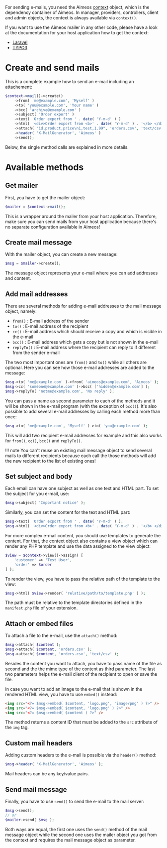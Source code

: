 For sending e-mails, you need the Aimeos [context](context.md) object, which is the dependency container of Aimeos. In manager, providers, controllers, client and admin objects, the context is always available via `context()`.

If you want to use the Aimeos mailer in any other code, please have a look at the documentation for your host application how to get the context:

* [Laravel](../laravel/extend.md#extend-aimeos)
* [TYPO3](../typo3/extend.md#aimeos-objects)

# Create and send mails

This is a complete example how to send an e-mail including an attachement:

```php
$context->mail()->create()
	->from( 'me@example.com', 'Myself' )
	->to( 'you@example.com', 'Your name' )
	->bcc( 'archive@example.com' )
	->subject( 'Order export' )
	->text( 'Order export from ' . date( 'Y-m-d' ) )
	->html( '<div>Order export from <b>' . date( 'Y-m-d' ) . '</b> </div>' )
	->attach( "id,product,price\n1,test,1.99", 'orders.csv', 'text/csv' )
	->header( 'X-MailGenerator', 'Aimeos' )
	->send();
```

Below, the single method calls are explained in more details.

# Available methods

## Get mailer

First, you have to get the mailer object:

```php
$mailer = $context->mail();
```

This is a wrapper around the mailer from your host application. Therefore, make sure you can send mails from your host application because there's no separate configuration available in Aimeos!

## Create mail message

With the mailer object, you can create a new message:

```php
$msg = $mailer->create();
```

The message object represents your e-mail where you can add addresses and content.

## Add mail addresses

There are several methods for adding e-mail addresses to the mail message object, namely:

* `from()` : E-mail address of the sender
* `to()` : E-mail address of the recipient
* `cc()` : E-mail address which should receive a copy and which is visible in the e-mail
* `bcc()` : E-mail address which gets a copy but is not shown in the e-mail
* `replyTo()` : E-mail address where the recipient can reply to if different from the sender e-mail

The two most important ones are `from()` and `to()` while all others are optional.
Here you can see how those e-mail addresses are added to the message:

```php
$msg->to( 'me@example.com' )->from( 'aimeos@example.com', 'Aimeos' );
$msg->cc( 'someone@example.com' )->bcc( ['hidden@example.com'] );
$msg->replyTo( 'notme@example.com', 'No reply' );
```

You can pass a name as second parameter to each of the methods and it will be shown in the e-mail program (with the exception of `bcc()`). It's also possible to add several e-mail addresses by calling each method more than once:

```php
$msg->to( 'me@example.com', 'Myself' )->to( 'you@example.com' );
```

This will add two recipient e-mail addresses for example and this also works for `from()`, `cc()`, `bcc()` and `replyTo()`.

!!! note
    You can't reuse an existing mail message object to send several mails to different recipients because each call the those methods will add the new recipient to the list of existing ones!

## Set subject and body

Each email can have one subject as well as one text and HTML part. To set the subject for you e-mail, use:

```php
$msg->subject( 'Important notice' );
```

Similarly, you can set the content for the text and HTML part:

```php
$msg->text( 'Order export from ' . date( 'Y-m-d' ) );
$msg->html( '<div>Order export from <b>' . date( 'Y-m-d' ) . '</b> </div>' );
```

For more complex e-mail content, you should use templates to generate the content. For that, the context object also contains a view object which can render any PHP template and use the data assigned to the view object:

```php
$view = $context->view()->assign( [
	'customer' => 'Test User',
	'order' => $order
] );
```

To render the view, you have to pass the relative path of the template to the view:

```php
$msg->html( $view->render( 'relative/path/to/template.php' ) );
```

The path must be relative to the template directories defined in the `manifest.php` file of your extension.

## Attach or embed files

To attach a file to the e-mail, use the `attach()` method:

```php
$msg->attach( $content );
$msg->attach( $content, 'orders.csv' );
$msg->attach( $content, 'orders.csv', 'text/csv' );
```

Besides the content you want to attach, you have to pass name of the file as second and the the mime type of the content as third parameter. The last two parameters helps the e-mail client of the recipient to open or save the file.

In case you want to add an image to the e-mail that is shown in the rendered HTML view, you have to use `embed()` instead:

```html
<img src="<?= $msg->embed( $content, 'logo.png', 'image/png' ) ?>" />
<img src="<?= $msg->embed( $content, 'logo.png' ) ?>" />
<img src="<?= $msg->embed( $content ) ?>" />
```

The method returns a content ID that must be added to the `src` attribute of the `img` tag.

## Custom mail headers

Adding custom headers to the e-mail is possible via the `header()` method:

```php
$msg->header( 'X-MailGenerator', 'Aimeos' );
```

Mail headers can be any key/value pairs.

## Send mail message

Finally, you have to use `send()` to send the e-mail to the mail server:

```php
$msg->send();
// or
$mailer->send( $msg );
```

Both ways are equal, the first one uses the `send()` method of the mail message object while the second one uses the mailer object you got from the context and requires the mail message object as parameter.
